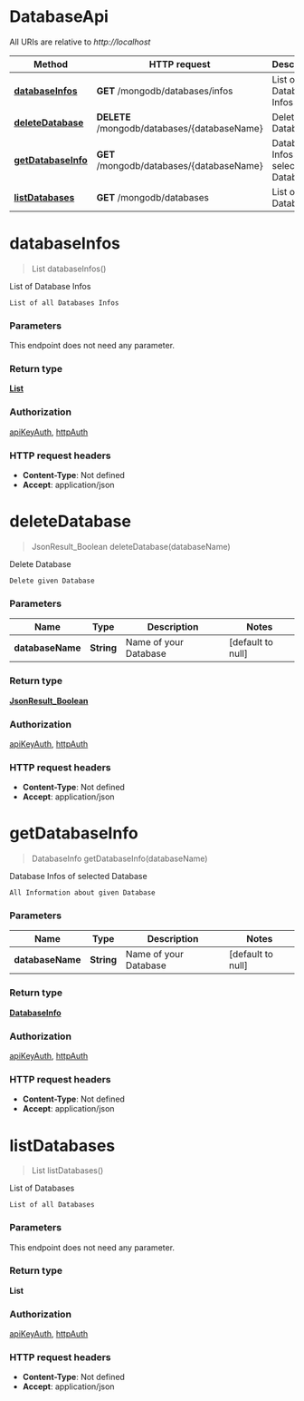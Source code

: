 # DatabaseApi

All URIs are relative to *http://localhost*

Method | HTTP request | Description
------------- | ------------- | -------------
[**databaseInfos**](DatabaseApi.md#databaseInfos) | **GET** /mongodb/databases/infos | List of Database Infos
[**deleteDatabase**](DatabaseApi.md#deleteDatabase) | **DELETE** /mongodb/databases/{databaseName} | Delete Database
[**getDatabaseInfo**](DatabaseApi.md#getDatabaseInfo) | **GET** /mongodb/databases/{databaseName} | Database Infos of selected Database
[**listDatabases**](DatabaseApi.md#listDatabases) | **GET** /mongodb/databases | List of Databases


<a name="databaseInfos"></a>
# **databaseInfos**
> List databaseInfos()

List of Database Infos

    List of all Databases Infos

### Parameters
This endpoint does not need any parameter.

### Return type

[**List**](../Models/DatabaseInfo.md)

### Authorization

[apiKeyAuth](../README.md#apiKeyAuth), [httpAuth](../README.md#httpAuth)

### HTTP request headers

- **Content-Type**: Not defined
- **Accept**: application/json

<a name="deleteDatabase"></a>
# **deleteDatabase**
> JsonResult_Boolean deleteDatabase(databaseName)

Delete Database

    Delete given Database

### Parameters

Name | Type | Description  | Notes
------------- | ------------- | ------------- | -------------
 **databaseName** | **String**| Name of your Database | [default to null]

### Return type

[**JsonResult_Boolean**](../Models/JsonResult_Boolean.md)

### Authorization

[apiKeyAuth](../README.md#apiKeyAuth), [httpAuth](../README.md#httpAuth)

### HTTP request headers

- **Content-Type**: Not defined
- **Accept**: application/json

<a name="getDatabaseInfo"></a>
# **getDatabaseInfo**
> DatabaseInfo getDatabaseInfo(databaseName)

Database Infos of selected Database

    All Information about given Database

### Parameters

Name | Type | Description  | Notes
------------- | ------------- | ------------- | -------------
 **databaseName** | **String**| Name of your Database | [default to null]

### Return type

[**DatabaseInfo**](../Models/DatabaseInfo.md)

### Authorization

[apiKeyAuth](../README.md#apiKeyAuth), [httpAuth](../README.md#httpAuth)

### HTTP request headers

- **Content-Type**: Not defined
- **Accept**: application/json

<a name="listDatabases"></a>
# **listDatabases**
> List listDatabases()

List of Databases

    List of all Databases

### Parameters
This endpoint does not need any parameter.

### Return type

**List**

### Authorization

[apiKeyAuth](../README.md#apiKeyAuth), [httpAuth](../README.md#httpAuth)

### HTTP request headers

- **Content-Type**: Not defined
- **Accept**: application/json

